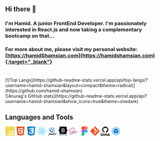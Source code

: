 ## Hi there 👋
###
### I'm Hamid. A junior FrontEnd Developer. I'm passionately interested in React.js and now taking a complementary bootcamp on that...
###
### For more about me, please visit my personal website: [https://hamidShamsian.com](https://hamidshamsian.com){:target="_blank"}
###
<br>
[![Top Langs](https://github-readme-stats.vercel.app/api/top-langs/?username=hamid-shamsian&layout=compact&theme=radical)](https://github.com/hamid-shamsian)
 <br>
![Anurag's GitHub stats](https://github-readme-stats.vercel.app/api?username=hamid-shamsian&show_icons=true&theme=onedark)

## Languages and Tools
<p >
   <a target="_blank" href="https://javascript.info/"><img
       src="https://raw.githubusercontent.com/devicons/devicon/master/icons/javascript/javascript-plain.svg"
       alt="JavaScript" width="30" height="30" /></a>
   <a target="_blank" href="https://www.w3schools.com/html/"><img
       src="https://raw.githubusercontent.com/devicons/devicon/master/icons/html5/html5-original.svg" alt="HTML"
       width="30" height="30" /></a>
   <a target="_blank" href="https://www.w3schools.com/css/"><img
       src="https://raw.githubusercontent.com/devicons/devicon/master/icons/css3/css3-original.svg" alt="CSS" width="30"
       height="30" /></a>
   <a target="_blank" href="https://reactjs.org/"><img
       src="https://raw.githubusercontent.com/devicons/devicon/master/icons/react/react-original.svg" alt="ReactJS"
       width="30" height="30" /></a>
   <a target="_blank" href="https://jquery.com/"><img
       src="https://raw.githubusercontent.com/devicons/devicon/master/icons/jquery/jquery-original-wordmark.svg"
       alt="jQuery" width="30" height="30" /></a>
   <a target="_blank" href="https://getbootstrap.com/"><img
       src="https://raw.githubusercontent.com/devicons/devicon/master/icons/bootstrap/bootstrap-plain-wordmark.svg"
       alt="Bootstrap" width="30" height="30" /></a>
   <a target="_blank" href="https://sass-lang.com/"><img
       src="https://raw.githubusercontent.com/devicons/devicon/master/icons/sass/sass-original.svg" alt="Sass" width="30"
       height="30" /></a>
   <a target="_blank" href="https://www.figma.com/"><img
       src="https://raw.githubusercontent.com/devicons/devicon/master/icons/figma/figma-original.svg" alt="Figma"
       width="30" height="30" /></a>
   <a target="_blank" href="https://git-scm.com/"><img
       src="https://raw.githubusercontent.com/devicons/devicon/master/icons/git/git-plain.svg" alt="git" width="30"
       height="30" /></a>
   <a target="_blank" href="https://github.com/"><img
       src="https://raw.githubusercontent.com/devicons/devicon/master/icons/github/github-original-wordmark.svg" alt="github" width="30"
       height="30" /></a>
   <a target="_blank" href="https://webpack.js.org/"><img
       src="https://raw.githubusercontent.com/devicons/devicon/master/icons/webpack/webpack-original.svg" alt="Webpack"
       width="30" height="30" /></a>
</p> 


<!--
**hamid-shamsian/hamid-shamsian** is a ✨ _special_ ✨ repository because its `README.md` (this file) appears on your GitHub profile.

Here are some ideas to get you started:

- 🔭 I’m currently working on ...
- 🌱 I’m currently learning ...
- 👯 I’m looking to collaborate on ...
- 🤔 I’m looking for help with ...
- 💬 Ask me about ...
- 📫 How to reach me: ...
- 😄 Pronouns: ...
- ⚡ Fun fact: ...
-->
